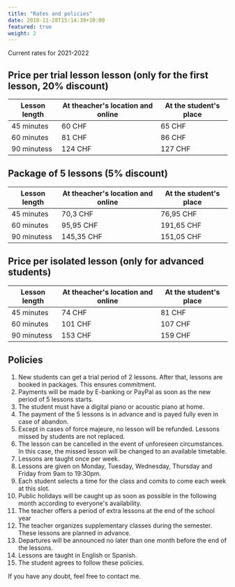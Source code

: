 ```yaml
---
title: "Rates and policies"
date: 2018-11-28T15:14:39+10:00
featured: true
weight: 2
---
```


Current rates for 2021-2022

## Price per trial lesson lesson (only for the first lesson, 20% discount)

Lesson length | At theacher's location and online | At the student's place
--- | --- | ---
45 minutes | 60 CHF | 65 CHF
60 minutes | 81 CHF | 86 CHF
90 minutess | 124 CHF| 127 CHF

## Package of 5 lessons (5% discount)

Lesson length | At theacher's location and online | At the student's place
--- | --- | ---
45 minutes | 70,3 CHF | 76,95 CHF
60 minutes | 95,95 CHF | 191,65 CHF
90 minutess | 145,35 CHF| 151,05 CHF

## Price per isolated lesson (only for advanced students)

Lesson length | At theacher's location and online | At the student's place
--- | --- | ---
45 minutes | 74 CHF | 81 CHF
60 minutes | 101 CHF | 107 CHF
90 minutess | 153 CHF| 159 CHF

## Policies

1. New students can get a trial period of 2 lessons. After that, lessons are booked in packages. This ensures commitment.
2. Payments will be made by E-banking or PayPal as soon as the new period of 5 lessons starts. 
3. The student must have a digital piano or acoustic piano at home.
4. The payment of the 5 lessons is in advance and is payed fully even in case of abandon.
5. Except in cases of force majeure, no lesson will be refunded. Lessons missed by students are not replaced.
6. The lesson can be cancelled in the event of unforeseen circumstances. In this case, the missed lesson will be changed to an available timetable. 
7. Lessons are taught once per week. 
8. Lessons are given on Monday, Tuesday, Wednesday, Thursday and Friday from 9am to 19:30pm. 
9. Each student selects a time for the class and comits to come each week at this slot. 
10. Public holidays will be caught up as soon as possible in the following month according to everyone's availability.
11. The teacher offers a period of extra lessons at the end of the school year
12. The teacher organizes supplementary classes during the semester. These lessons are planned in advance. 
13. Departures will be announced no later than one month before the end of the lessons.
14. Lessons are taught in English or Spanish.
15. The student agrees to follow these policies.

If you have any doubt, feel free to contact me.
